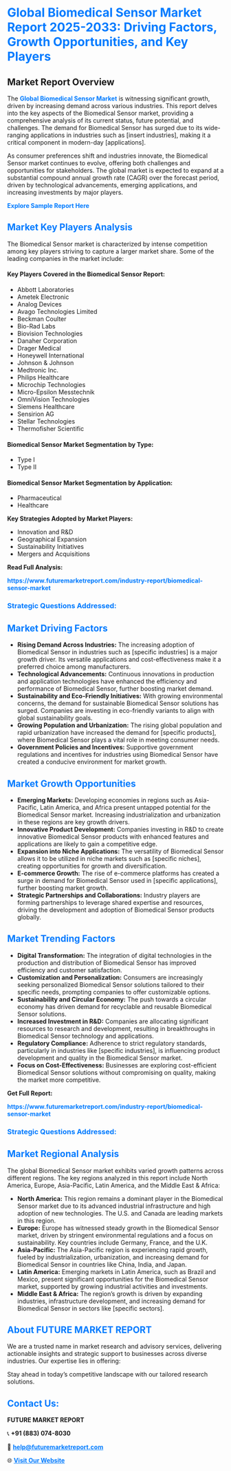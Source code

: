 <h1 style="color: #007BFF;">Global Biomedical Sensor Market Report 2025-2033: Driving Factors, Growth Opportunities, and Key Players</h1>

<section id="overview">
<h2>Market Report Overview</h2>
<p>The <a href="https://www.futuremarketreport.com/industry-report/biomedical-sensor-market" style="color: #007BFF; text-decoration: none;"><strong>Global Biomedical Sensor Market</strong></a> is witnessing significant growth, driven by increasing demand across various industries. This report delves into the key aspects of the Biomedical Sensor market, providing a comprehensive analysis of its current status, future potential, and challenges. The demand for Biomedical Sensor has surged due to its wide-ranging applications in industries such as [insert industries], making it a critical component in modern-day [applications].</p>
<p>As consumer preferences shift and industries innovate, the Biomedical Sensor market continues to evolve, offering both challenges and opportunities for stakeholders. The global market is expected to expand at a substantial compound annual growth rate (CAGR) over the forecast period, driven by technological advancements, emerging applications, and increasing investments by major players.</p>
</section>

<section id="overview">
<p><a href="https://www.futuremarketreport.com/request-sample/reportId=88763" style="color: #007BFF; text-decoration: none;"><strong>Explore Sample Report Here</strong></a></p>
</section>

<section id="key-players">
<h2 style="color: #007BFF;">Market Key Players Analysis</h2>
<p>The Biomedical Sensor market is characterized by intense competition among key players striving to capture a larger market share. Some of the leading companies in the market include:</p>
<h4>Key Players Covered in the Biomedical Sensor Report:</h4>
<ul><li>Abbott Laboratories</li><li>Ametek Electronic</li><li>Analog Devices</li><li>Avago Technologies Limited</li><li>Beckman Coulter</li><li>Bio-Rad Labs</li><li>Biovision Technologies</li><li>Danaher Corporation</li><li>Drager Medical</li><li>Honeywell International</li><li>Johnson &amp; Johnson</li><li>Medtronic Inc.</li><li>Philips Healthcare</li><li>Microchip Technologies</li><li>Micro-Epsilon Messtechnik</li><li>OmniVision Technologies</li><li>Siemens Healthcare</li><li>Sensirion AG</li><li>Stellar Technologies</li><li>Thermofisher Scientific</li></ul>
<h4>Biomedical Sensor Market Segmentation by Type:</h4>
<ul><li>Type I</li><li>Type II</li></ul>

<h4>Biomedical Sensor Market Segmentation by Application:</h4>
<ul><li>Pharmaceutical</li><li>Healthcare</li></ul>
<p><strong>Key Strategies Adopted by Market Players:</strong></p>
<ul>
<li>Innovation and R&D</li>
<li>Geographical Expansion</li>
<li>Sustainability Initiatives</li>
<li>Mergers and Acquisitions</li>
</ul>
</section>

<section>
<p><strong>Read Full Analysis: </strong></p><a href="https://www.futuremarketreport.com/industry-report/biomedical-sensor-market" style="color: #007BFF; text-decoration: none;"><strong>https://www.futuremarketreport.com/industry-report/biomedical-sensor-market</strong></a>
<h3 style="color: #007BFF;">Strategic Questions Addressed:</h3>
</section>

<section id="driving-factors">
<h2 style="color: #007BFF;">Market Driving Factors</h2>
<ul>
<li><strong>Rising Demand Across Industries:</strong> The increasing adoption of Biomedical Sensor in industries such as [specific industries] is a major growth driver. Its versatile applications and cost-effectiveness make it a preferred choice among manufacturers.</li>
<li><strong>Technological Advancements:</strong> Continuous innovations in production and application technologies have enhanced the efficiency and performance of Biomedical Sensor, further boosting market demand.</li>
<li><strong>Sustainability and Eco-Friendly Initiatives:</strong> With growing environmental concerns, the demand for sustainable Biomedical Sensor solutions has surged. Companies are investing in eco-friendly variants to align with global sustainability goals.</li>
<li><strong>Growing Population and Urbanization:</strong> The rising global population and rapid urbanization have increased the demand for [specific products], where Biomedical Sensor plays a vital role in meeting consumer needs.</li>
<li><strong>Government Policies and Incentives:</strong> Supportive government regulations and incentives for industries using Biomedical Sensor have created a conducive environment for market growth.</li>
</ul>
</section>

<section id="growth-opportunities">
<h2 style="color: #007BFF;">Market Growth Opportunities</h2>
<ul>
<li><strong>Emerging Markets:</strong> Developing economies in regions such as Asia-Pacific, Latin America, and Africa present untapped potential for the Biomedical Sensor market. Increasing industrialization and urbanization in these regions are key growth drivers.</li>
<li><strong>Innovative Product Development:</strong> Companies investing in R&D to create innovative Biomedical Sensor products with enhanced features and applications are likely to gain a competitive edge.</li>
<li><strong>Expansion into Niche Applications:</strong> The versatility of Biomedical Sensor allows it to be utilized in niche markets such as [specific niches], creating opportunities for growth and diversification.</li>
<li><strong>E-commerce Growth:</strong> The rise of e-commerce platforms has created a surge in demand for Biomedical Sensor used in [specific applications], further boosting market growth.</li>
<li><strong>Strategic Partnerships and Collaborations:</strong> Industry players are forming partnerships to leverage shared expertise and resources, driving the development and adoption of Biomedical Sensor products globally.</li>
</ul>
</section>

<section id="trending-factors">
<h2 style="color: #007BFF;">Market Trending Factors</h2>
<ul>
<li><strong>Digital Transformation:</strong> The integration of digital technologies in the production and distribution of Biomedical Sensor has improved efficiency and customer satisfaction.</li>
<li><strong>Customization and Personalization:</strong> Consumers are increasingly seeking personalized Biomedical Sensor solutions tailored to their specific needs, prompting companies to offer customizable options.</li>
<li><strong>Sustainability and Circular Economy:</strong> The push towards a circular economy has driven demand for recyclable and reusable Biomedical Sensor solutions.</li>
<li><strong>Increased Investment in R&D:</strong> Companies are allocating significant resources to research and development, resulting in breakthroughs in Biomedical Sensor technology and applications.</li>
<li><strong>Regulatory Compliance:</strong> Adherence to strict regulatory standards, particularly in industries like [specific industries], is influencing product development and quality in the Biomedical Sensor market.</li>
<li><strong>Focus on Cost-Effectiveness:</strong> Businesses are exploring cost-efficient Biomedical Sensor solutions without compromising on quality, making the market more competitive.</li>
</ul>
</section>

<section>
<p><strong>Get Full Report: </strong></p><a href="https://www.futuremarketreport.com/industry-report/biomedical-sensor-market" style="color: #007BFF; text-decoration: none;"><strong>https://www.futuremarketreport.com/industry-report/biomedical-sensor-market</strong></a>
<h3 style="color: #007BFF;">Strategic Questions Addressed:</h3>
</section>


<section id="regional-analysis">
<h2 style="color: #007BFF;">Market Regional Analysis</h2>
<p>The global Biomedical Sensor market exhibits varied growth patterns across different regions. The key regions analyzed in this report include North America, Europe, Asia-Pacific, Latin America, and the Middle East & Africa:</p>
<ul>
<li><strong>North America:</strong> This region remains a dominant player in the Biomedical Sensor market due to its advanced industrial infrastructure and high adoption of new technologies. The U.S. and Canada are leading markets in this region.</li>
<li><strong>Europe:</strong> Europe has witnessed steady growth in the Biomedical Sensor market, driven by stringent environmental regulations and a focus on sustainability. Key countries include Germany, France, and the U.K.</li>
<li><strong>Asia-Pacific:</strong> The Asia-Pacific region is experiencing rapid growth, fueled by industrialization, urbanization, and increasing demand for Biomedical Sensor in countries like China, India, and Japan.</li>
<li><strong>Latin America:</strong> Emerging markets in Latin America, such as Brazil and Mexico, present significant opportunities for the Biomedical Sensor market, supported by growing industrial activities and investments.</li>
<li><strong>Middle East & Africa:</strong> The region’s growth is driven by expanding industries, infrastructure development, and increasing demand for Biomedical Sensor in sectors like [specific sectors].</li>
</ul>
</section>

<footer>
<h2 style="color: #007BFF;">About FUTURE MARKET REPORT</h2>
<p>We are a trusted name in market research and advisory services, delivering actionable insights and strategic support to businesses across diverse industries. Our expertise lies in offering:</p>

<p>Stay ahead in today’s competitive landscape with our tailored research solutions.</p>

<h2 style="color: #007BFF;">Contact Us:</h2>
<p><strong>FUTURE MARKET REPORT</strong></p>
<p>📞 <strong>+91 (883) 074-8030</strong></p>
<p>📧 <strong><a href="mailto:help@futuremarketreport.com" style="color: #007BFF;">help@futuremarketreport.com</a></strong></p>
<p>🌐 <strong><a href="https://www.futuremarketreport.com/" style="color: #007BFF;">Visit Our Website</a></strong></p>
</footer>